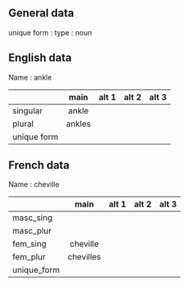 ## General data

unique form :
type : noun

## English data

Name : ankle

|             |  main  | alt 1 | alt 2 | alt 3 |
| :---------- | :----: | :---: | :---: | ----- |
| singular    | ankle  |       |       |       |
| plural      | ankles |       |       |       |
| unique form |        |       |       |       |

## French data

Name : cheville

|             |   main    | alt 1 | alt 2 | alt 3 |
| :---------- | :-------: | :---: | :---: | :---: |
| masc_sing   |           |       |       |       |
| masc_plur   |           |       |       |       |
| fem_sing    | cheville  |       |       |       |
| fem_plur    | chevilles |       |       |       |
| unique_form |           |       |       |       |


